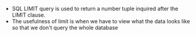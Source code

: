 - SQL LIMIT query is used to return a number tuple inquired after the LIMIT clause.
- The usefulness of limit is when we have to view what the data looks like so that we don't query the whole database 